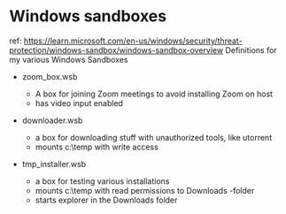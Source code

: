 # Windows sandboxes
ref: https://learn.microsoft.com/en-us/windows/security/threat-protection/windows-sandbox/windows-sandbox-overview
Definitions for my various Windows Sandboxes

- zoom_box.wsb
  - A box for joining Zoom meetings to avoid installing Zoom on host
  - has video input enabled

- downloader.wsb
  - a box for downloading stuff with unauthorized tools, like utorrent
  - mounts c:\temp with write access

- tmp_installer.wsb
  - a box for testing various installations
  - mounts c:\temp with read permissions to Downloads -folder
  - starts explorer in the Downloads folder
